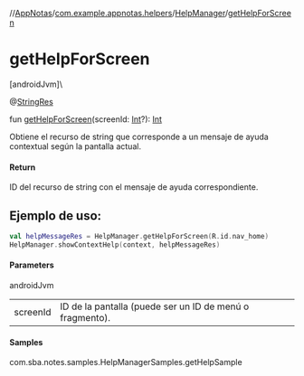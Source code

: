 //[AppNotas](../../../index.md)/[com.example.appnotas.helpers](../index.md)/[HelpManager](index.md)/[getHelpForScreen](get-help-for-screen.md)

# getHelpForScreen

[androidJvm]\

@[StringRes](https://developer.android.com/reference/kotlin/androidx/annotation/StringRes.html)

fun [getHelpForScreen](get-help-for-screen.md)(screenId: [Int](https://kotlinlang.org/api/latest/jvm/stdlib/kotlin-stdlib/kotlin/-int/index.html)?): [Int](https://kotlinlang.org/api/latest/jvm/stdlib/kotlin-stdlib/kotlin/-int/index.html)

Obtiene el recurso de string que corresponde a un mensaje de ayuda contextual según la pantalla actual.

#### Return

ID del recurso de string con el mensaje de ayuda correspondiente.

##  Ejemplo de uso:

```kotlin
val helpMessageRes = HelpManager.getHelpForScreen(R.id.nav_home)
HelpManager.showContextHelp(context, helpMessageRes)
```

#### Parameters

androidJvm

| | |
|---|---|
| screenId | ID de la pantalla (puede ser un ID de menú o fragmento). |

#### Samples

com.sba.notes.samples.HelpManagerSamples.getHelpSample
